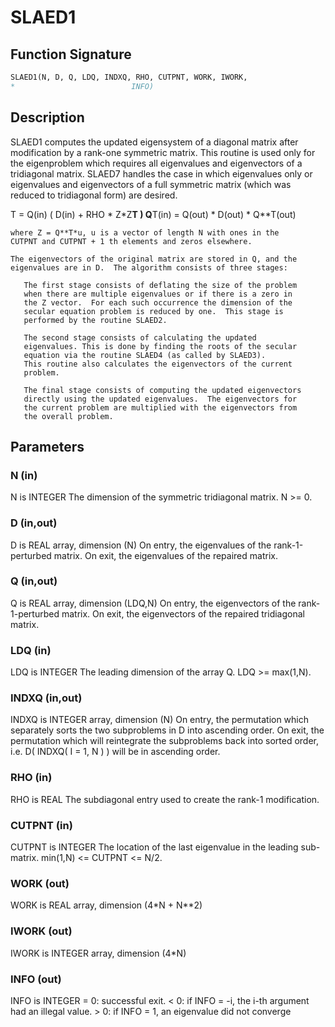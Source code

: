 # SLAED1

## Function Signature

```fortran
SLAED1(N, D, Q, LDQ, INDXQ, RHO, CUTPNT, WORK, IWORK,
*                          INFO)
```

## Description


 SLAED1 computes the updated eigensystem of a diagonal
 matrix after modification by a rank-one symmetric matrix.  This
 routine is used only for the eigenproblem which requires all
 eigenvalues and eigenvectors of a tridiagonal matrix.  SLAED7 handles
 the case in which eigenvalues only or eigenvalues and eigenvectors
 of a full symmetric matrix (which was reduced to tridiagonal form)
 are desired.

   T = Q(in) ( D(in) + RHO * Z*Z**T ) Q**T(in) = Q(out) * D(out) * Q**T(out)

    where Z = Q**T*u, u is a vector of length N with ones in the
    CUTPNT and CUTPNT + 1 th elements and zeros elsewhere.

    The eigenvectors of the original matrix are stored in Q, and the
    eigenvalues are in D.  The algorithm consists of three stages:

       The first stage consists of deflating the size of the problem
       when there are multiple eigenvalues or if there is a zero in
       the Z vector.  For each such occurrence the dimension of the
       secular equation problem is reduced by one.  This stage is
       performed by the routine SLAED2.

       The second stage consists of calculating the updated
       eigenvalues. This is done by finding the roots of the secular
       equation via the routine SLAED4 (as called by SLAED3).
       This routine also calculates the eigenvectors of the current
       problem.

       The final stage consists of computing the updated eigenvectors
       directly using the updated eigenvalues.  The eigenvectors for
       the current problem are multiplied with the eigenvectors from
       the overall problem.

## Parameters

### N (in)

N is INTEGER The dimension of the symmetric tridiagonal matrix. N >= 0.

### D (in,out)

D is REAL array, dimension (N) On entry, the eigenvalues of the rank-1-perturbed matrix. On exit, the eigenvalues of the repaired matrix.

### Q (in,out)

Q is REAL array, dimension (LDQ,N) On entry, the eigenvectors of the rank-1-perturbed matrix. On exit, the eigenvectors of the repaired tridiagonal matrix.

### LDQ (in)

LDQ is INTEGER The leading dimension of the array Q. LDQ >= max(1,N).

### INDXQ (in,out)

INDXQ is INTEGER array, dimension (N) On entry, the permutation which separately sorts the two subproblems in D into ascending order. On exit, the permutation which will reintegrate the subproblems back into sorted order, i.e. D( INDXQ( I = 1, N ) ) will be in ascending order.

### RHO (in)

RHO is REAL The subdiagonal entry used to create the rank-1 modification.

### CUTPNT (in)

CUTPNT is INTEGER The location of the last eigenvalue in the leading sub-matrix. min(1,N) <= CUTPNT <= N/2.

### WORK (out)

WORK is REAL array, dimension (4*N + N**2)

### IWORK (out)

IWORK is INTEGER array, dimension (4*N)

### INFO (out)

INFO is INTEGER = 0: successful exit. < 0: if INFO = -i, the i-th argument had an illegal value. > 0: if INFO = 1, an eigenvalue did not converge

